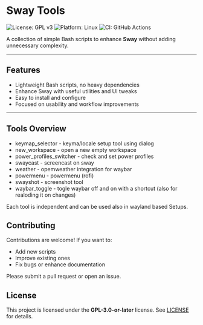 # Sway Tools

![License: GPL v3](https://img.shields.io/badge/License-GPLv3-blue.svg) ![Platform: Linux](https://img.shields.io/badge/Platform-Linux-green.svg) ![CI: GitHub Actions](https://img.shields.io/github/actions/workflow/status/killajoe/sway-tools/ci.yml?branch=main)

A collection of simple Bash scripts to enhance **Sway** without adding unnecessary complexity.

---

## Features

- Lightweight Bash scripts, no heavy dependencies
- Enhance Sway with useful utilities and UI tweaks
- Easy to install and configure
- Focused on usability and workflow improvements

---

## Tools Overview
             
* keymap_selector - keyma/locale setup tool using dialog
* new_workspace  - open a new empty workspace 
* power_profiles_switcher  - check and set power profiles
* swaycast  - screencast on sway
* weather - opemweather integration for waybar   
* powermenu - powermenu (rofi)
* swayshot - screenshot tool
* waybar_toggle - togle waybar off and on with a shortcut (also for realoding it on changes)


Each tool is independent and can be used also in wayland based Setups.


## Contributing

Contributions are welcome! If you want to:

* Add new scripts
* Improve existing ones
* Fix bugs or enhance documentation

Please submit a pull request or open an issue.


## License

This project is licensed under the **GPL-3.0-or-later** license. See [LICENSE](LICENSE) for details.
